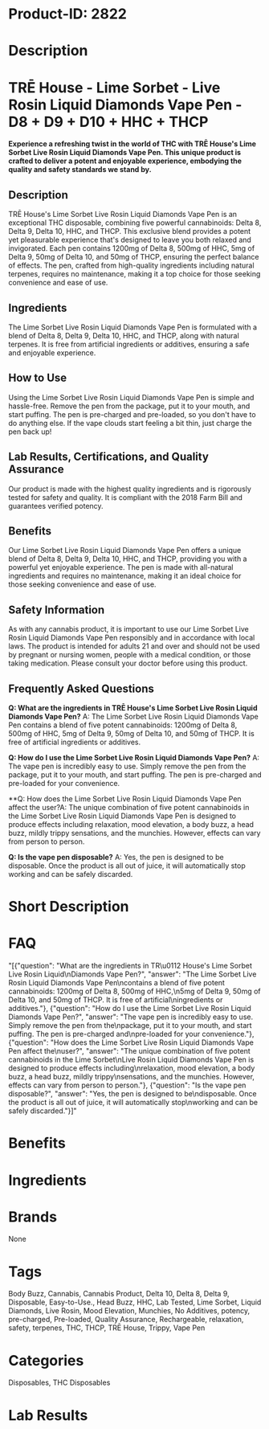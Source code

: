 # Product-ID: 2822

# Description

<h1>TRĒ House - Lime Sorbet - Live Rosin Liquid Diamonds Vape Pen - D8 + D9 + D10 + HHC + THCP</h1>
<p><strong>Experience a refreshing twist in the world of THC with TRĒ House's Lime Sorbet Live Rosin Liquid Diamonds Vape Pen. This unique product is crafted to deliver a potent and enjoyable experience, embodying the quality and safety standards we stand by.</strong></p>
<h2>Description</h2>
<p>TRĒ House's Lime Sorbet Live Rosin Liquid Diamonds Vape Pen is an exceptional THC disposable, combining five powerful cannabinoids: Delta 8, Delta 9, Delta 10, HHC, and THCP. This exclusive blend provides a potent yet pleasurable experience that's designed to leave you both relaxed and invigorated. Each pen contains 1200mg of Delta 8, 500mg of HHC, 5mg of Delta 9, 50mg of Delta 10, and 50mg of THCP, ensuring the perfect balance of effects. The pen, crafted from high-quality ingredients including natural terpenes, requires no maintenance, making it a top choice for those seeking convenience and ease of use.</p>
<h2>Ingredients</h2>
<p>The Lime Sorbet Live Rosin Liquid Diamonds Vape Pen is formulated with a blend of Delta 8, Delta 9, Delta 10, HHC, and THCP, along with natural terpenes. It is free from artificial ingredients or additives, ensuring a safe and enjoyable experience.</p>
<h2>How to Use</h2>
<p>Using the Lime Sorbet Live Rosin Liquid Diamonds Vape Pen is simple and hassle-free. Remove the pen from the package, put it to your mouth, and start puffing. The pen is pre-charged and pre-loaded, so you don't have to do anything else. If the vape clouds start feeling a bit thin, just charge the pen back up!</p>
<h2>Lab Results, Certifications, and Quality Assurance</h2>
<p>Our product is made with the highest quality ingredients and is rigorously tested for safety and quality. It is compliant with the 2018 Farm Bill and guarantees verified potency.</p>
<h2>Benefits</h2>
<p>Our Lime Sorbet Live Rosin Liquid Diamonds Vape Pen offers a unique blend of Delta 8, Delta 9, Delta 10, HHC, and THCP, providing you with a powerful yet enjoyable experience. The pen is made with all-natural ingredients and requires no maintenance, making it an ideal choice for those seeking convenience and ease of use.</p>
<h2>Safety Information</h2>
<p>As with any cannabis product, it is important to use our Lime Sorbet Live Rosin Liquid Diamonds Vape Pen responsibly and in accordance with local laws. The product is intended for adults 21 and over and should not be used by pregnant or nursing women, people with a medical condition, or those taking medication. Please consult your doctor before using this product.</p>
<h2>Frequently Asked Questions</h2>
<p><strong>Q: What are the ingredients in TRĒ House's Lime Sorbet Live Rosin Liquid Diamonds Vape Pen?</strong> A: The Lime Sorbet Live Rosin Liquid Diamonds Vape Pen contains a blend of five potent cannabinoids: 1200mg of Delta 8, 500mg of HHC, 5mg of Delta 9, 50mg of Delta 10, and 50mg of THCP. It is free of artificial ingredients or additives.</p>
<p><strong>Q: How do I use the Lime Sorbet Live Rosin Liquid Diamonds Vape Pen?</strong> A: The vape pen is incredibly easy to use. Simply remove the pen from the package, put it to your mouth, and start puffing. The pen is pre-charged and pre-loaded for your convenience.</p>
<p>**Q: How does the Lime Sorbet Live Rosin Liquid Diamonds Vape Pen affect the user?A: The unique combination of five potent cannabinoids in the Lime Sorbet Live Rosin Liquid Diamonds Vape Pen is designed to produce effects including relaxation, mood elevation, a body buzz, a head buzz, mildly trippy sensations, and the munchies. However, effects can vary from person to person.</p>
<p><strong>Q: Is the vape pen disposable?</strong> A: Yes, the pen is designed to be disposable. Once the product is all out of juice, it will automatically stop working and can be safely discarded.</p>


# Short Description



# FAQ
"[{\"question\": \"What are the ingredients in TR\\u0112 House's Lime Sorbet Live Rosin Liquid\\nDiamonds Vape Pen?\", \"answer\": \"The Lime Sorbet Live Rosin Liquid Diamonds Vape Pen\\ncontains a blend of five potent cannabinoids: 1200mg of Delta 8, 500mg of HHC,\\n5mg of Delta 9, 50mg of Delta 10, and 50mg of THCP. It is free of artificial\\ningredients or additives.\"}, {\"question\": \"How do I use the Lime Sorbet Live Rosin Liquid Diamonds Vape Pen?\", \"answer\": \"The vape pen is incredibly easy to use. Simply remove the pen from the\\npackage, put it to your mouth, and start puffing. The pen is pre-charged and\\npre-loaded for your convenience.\"}, {\"question\": \"How does the Lime Sorbet Live Rosin Liquid Diamonds Vape Pen affect the\\nuser?\", \"answer\": \"The unique combination of five potent cannabinoids in the Lime Sorbet\\nLive Rosin Liquid Diamonds Vape Pen is designed to produce effects including\\nrelaxation, mood elevation, a body buzz, a head buzz, mildly trippy\\nsensations, and the munchies. However, effects can vary from person to person.\"}, {\"question\": \"Is the vape pen disposable?\", \"answer\": \"Yes, the pen is designed to be\\ndisposable. Once the product is all out of juice, it will automatically stop\\nworking and can be safely discarded.\"}]"

# Benefits



# Ingredients



# Brands

None

# Tags

Body Buzz, Cannabis, Cannabis Product, Delta 10, Delta 8, Delta 9, Disposable, Easy-to-Use., Head Buzz, HHC, Lab Tested, Lime Sorbet, Liquid Diamonds, Live Rosin, Mood Elevation, Munchies, No Additives, potency, pre-charged, Pre-loaded, Quality Assurance, Rechargeable, relaxation, safety, terpenes, THC, THCP, TRĒ House, Trippy, Vape Pen

# Categories

Disposables, THC Disposables

# Lab Results
